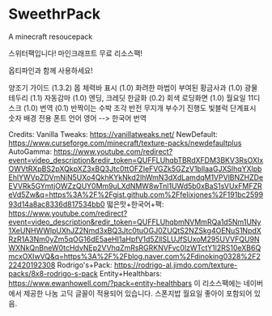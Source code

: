 # SweethrPack
A minecraft resoucepack

스위터팩입니다!
마인크래프트 무료 리소스팩!

옵티파인과 함께 사용하세요!

양조기 가이드 (1.3.2)
몹 체력바 표시 (1.0)
화려한 마법이 부여된 황금사과 (1.0)
광물 테두리 (1.1)
자동감마 (1.0)
엔딩, 크레딧 한글화 (0.2)
회색 로딩화면 (1.0)
월요일 11디스크 (1.0)
번역 (0.1)
반짝이는 수박 조각 반전
무지개 부수기 진행도
빛블럭 단계표시 숫자 배경
전용 폰트
언어 영어 --> 한국어 번역

Credits:
Vanilla Tweaks: https://vanillatweaks.net/
NewDefault: https://www.curseforge.com/minecraft/texture-packs/newdefaultplus
AutoGamma: https://www.youtube.com/redirect?event=video_description&redir_token=QUFFLUhqbTBRdXFDM3BKV3RsOXIxOWVtRXpBS2pXQkpXZ3xBQ3Jtc0ttOFZIeFVGZk5GZzV1bllaaGJXSlhqYXlpbEhlYWVpZDVmNjN5UXo4QkhKYkNkd2lhWmN3dXdLamdqM1VPVlBNZHZDeEVVRk5GYmtjOWZzQUY0Mm9uLXdNMW8wTnl1UWd5b0xBaS1sVUxFMFZReVd5Zw&q=https%3A%2F%2Fgist.github.com%2Ffelixjones%2F191bc259993d14a8ac8336d817534bb0
떫은맛+한국어+팩: https://www.youtube.com/redirect?event=video_description&redir_token=QUFFLUhqbmNVMmRQa1d5Nm1UNy1XeUNHWWlpUXhJZ2Nmd3xBQ3Jtc0tuOGJ0ZUQtS2NZSkg4OENuS1NpdXRzR1A3Nm0yZm5qOG16dE5aeHI1aHpfV1d5ZllSLUJfSUxoM295UVVFQU9NWXNkQnBneW0tcHdvNEp2VVhqZmRsRGRKNVFvc0lzWTctY1l2RS10eXB6QmcxOXIwVQ&q=https%3A%2F%2Fblog.naver.com%2Fdinoking0328%2F222420192308
Rodrigo's+Pack: https://rodrigo-al.jimdo.com/texture-packs/8x8-rodrigo-s-pack
Entity+Healthbars: https://www.ewanhowell.com/?pack=entity-healthbars
이 리소스팩에는 네이버에서 제공한 나눔 고딕 글꼴이 적용되어 있습니다.
스폰지밥 월요일 좋아이 포함되어 있음.

